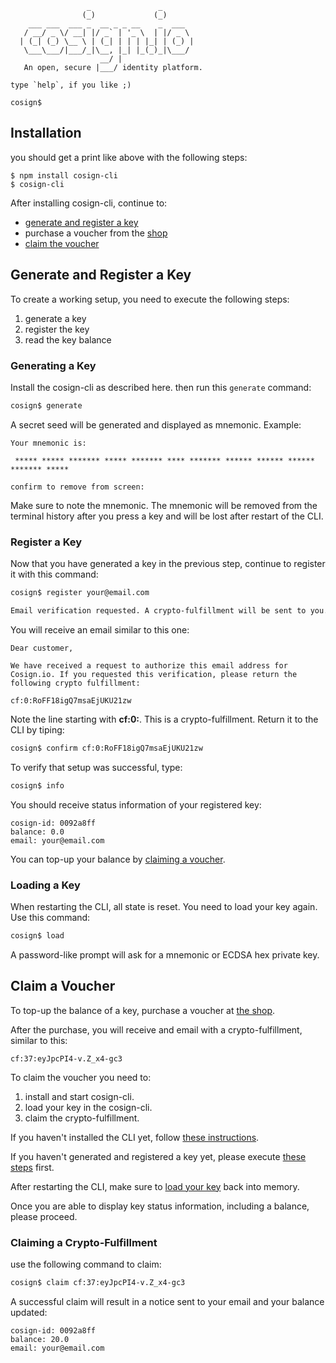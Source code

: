 ```
                 _               _       
                (_)             (_)      
    ___ ___  ___ _  __ _ _ __    _  ___  
   / __/ _ \/ __| |/ _` | '_ \  | |/ _ \
  | (_| (_) \__ \ | (_| | | | |_| | (_) |
   \___\___/|___/_|\__, |_| |_(_)_|\___/ 
                    __/ |
   An open, secure |___/ identity platform.

type `help`, if you like ;)

cosign$

```
## Installation

you should get a print like above with the following steps:
```
$ npm install cosign-cli
$ cosign-cli
```

After installing cosign-cli, continue to:
- [generate and register a key](#generate-and-register-a-key)
- purchase a voucher from the [shop](https://holvi.com/shop/ocolin/)
- [claim the voucher](#claim-a-voucher)

## Generate and Register a Key

To create a working setup, you need to execute the following steps:

1. generate a key
2. register the key
3. read the key balance


### Generating a Key

Install the cosign-cli as described here. then run this `generate` command:
```bash
cosign$ generate
```

A secret seed will be generated and displayed as mnemonic. Example:
```
Your mnemonic is:

 ***** ***** ******* ***** ******* **** ******* ****** ****** ****** ******* *****

confirm to remove from screen:
```
Make sure to note the mnemonic. The mnemonic will be removed from the terminal history after you press a key and will be lost after restart of the CLI.

### Register a Key

Now that you have generated a key in the previous step, continue to register it with this command:
```bash
cosign$ register your@email.com

Email verification requested. A crypto-fulfillment will be sent to you.
```

You will receive an email similar to this one:
```
Dear customer, 

We have received a request to authorize this email address for Cosign.io. If you requested this verification, please return the following crypto fulfillment: 

cf:0:RoFF18igQ7msaEjUKU21zw
```

Note the line starting with **cf:0:**. This is a crypto-fulfillment. Return it to the CLI by tiping:
```bash
cosign$ confirm cf:0:RoFF18igQ7msaEjUKU21zw
```

To verify that setup was successful, type:
```bash
cosign$ info
```

You should receive status information of your registered key:
```
cosign-id: 0092a8ff
balance: 0.0
email: your@email.com
```

You can top-up your balance by [claiming a voucher](#claim-a-voucher).

### Loading a Key

When restarting the CLI, all state is reset. You need to load your key again. Use this command:

```bash
cosign$ load
```
A password-like prompt will ask for a mnemonic or ECDSA hex private key.

## Claim a Voucher

To top-up the balance of a key, purchase a voucher at [the shop](https://holvi.com/shop/ocolin/).

After the purchase, you will receive and email with a crypto-fulfillment, similar to this:
```
cf:37:eyJpcPI4-v.Z_x4-gc3
```

To claim the voucher you need to:

1. install and start cosign-cli.
2. load your key in the cosign-cli. 
3. claim the crypto-fulfillment.

If you haven't installed the CLI yet, follow [these instructions](#installation).

If you haven't generated and registered a key yet, please execute [these steps](#generate-and-register-a-key) first.

After restarting the CLI, make sure to [load your key](#loading-a-key) back into memory.

Once you are able to display key status information, including a balance, please proceed.

### Claiming a Crypto-Fulfillment

use the following command to claim:
```bash
cosign$ claim cf:37:eyJpcPI4-v.Z_x4-gc3
```

A successful claim will result in a notice sent to your email and your balance updated:
```
cosign-id: 0092a8ff
balance: 20.0
email: your@email.com
```